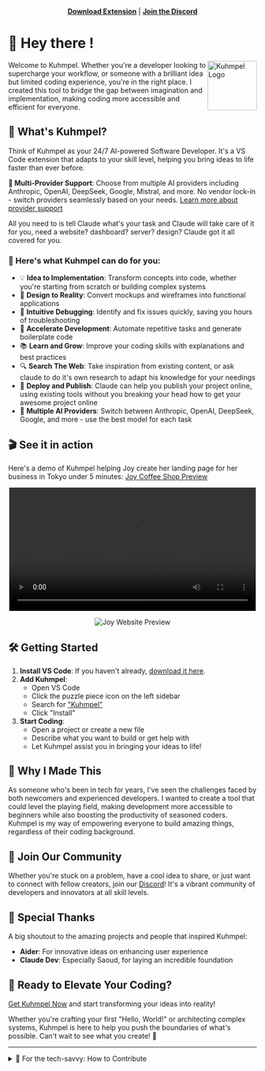 <p align="center">
  <a href="https://marketplace.visualstudio.com/items?itemName=rkendel1.claude-dev-experimental" target="_blank"><strong>Download Extension</strong></a> | <a href="https://discord.gg/Fn97SD34qk" target="_blank"><strong>Join the Discord</strong></a>
</p>

# 👋 Hey there !

<img src="./extension/assets/kodu.png" width="100" align="right" alt="Kuhmpel Logo" />

Welcome to Kuhmpel. Whether you're a developer looking to supercharge your workflow, or someone with a brilliant idea but limited coding experience, you're in the right place. I created this tool to bridge the gap between imagination and implementation, making coding more accessible and efficient for everyone.

## 🚀 What's Kuhmpel?

Think of Kuhmpel as your 24/7 AI-powered Software Developer. It's a VS Code extension that adapts to your skill level, helping you bring ideas to life faster than ever before.

**🎯 Multi-Provider Support**: Choose from multiple AI providers including Anthropic, OpenAI, DeepSeek, Google, Mistral, and more. No vendor lock-in - switch providers seamlessly based on your needs. [Learn more about provider support](PROVIDER-SUPPORT.md)

All you need to is tell Claude what's your task and Claude will take care of it for you, need a website? dashboard? server? design? Claude got it all covered for you.

### 🌟 Here's what Kuhmpel can do for you:

- 💡 **Idea to Implementation**: Transform concepts into code, whether you're starting from scratch or building complex systems
- 🎨 **Design to Reality**: Convert mockups and wireframes into functional applications
- 🐞 **Intuitive Debugging**: Identify and fix issues quickly, saving you hours of troubleshooting
- 🚗 **Accelerate Development**: Automate repetitive tasks and generate boilerplate code
- 📚 **Learn and Grow**: Improve your coding skills with explanations and best practices
- 🔍 **Search The Web**: Take inspiration from existing content, or ask claude to do it's own research to adapt his knowledge for your needings
- 🚀 **Deploy and Publish**: Claude can help you publish your project online, using existing tools without you breaking your head how to get your awesome project online
- 🔄 **Multiple AI Providers**: Switch between Anthropic, OpenAI, DeepSeek, Google, and more - use the best model for each task

## 🎬 See it in action

Here's a demo of Kuhmpel helping Joy create her landing page for her business in Tokyo under 5 minutes:
[Joy Coffee Shop Preview](https://joy-coffee-shop.vercel.app)




<p align="center">
<video alt="video" src="https://github.com/user-attachments/assets/4f00201e-12d1-4a91-aeb0-614726dab8b3" width="500" />
</p>

<p align="center">
<img src="https://res.cloudinary.com/ddqtnp0ic/image/upload/v1727892212/50888505-4eb097dc4d688fd44252eafcae7c152e_mebjvs.webp" alt="Joy Website Preview">
</p>

## 🛠 Getting Started

1. **Install VS Code**: If you haven't already, [download it here](https://code.visualstudio.com/).
2. **Add Kuhmpel**:
   - Open VS Code
   - Click the puzzle piece icon on the left sidebar
   - Search for ["Kuhmpel"](https://www.github.com/rkendel1/l/ext)
   - Click "Install"
3. **Start Coding**:
   - Open a project or create a new file
   - Describe what you want to build or get help with
   - Let Kuhmpel assist you in bringing your ideas to life!

## 💖 Why I Made This

As someone who's been in tech for years, I've seen the challenges faced by both newcomers and experienced developers. I wanted to create a tool that could level the playing field, making development more accessible to beginners while also boosting the productivity of seasoned coders. Kuhmpel is my way of empowering everyone to build amazing things, regardless of their coding background.

## 🤝 Join Our Community

Whether you're stuck on a problem, have a cool idea to share, or just want to connect with fellow creators, join our [Discord](https://discord.gg/Fn97SD34qk)! It's a vibrant community of developers and innovators at all skill levels.

## 🙏 Special Thanks

A big shoutout to the amazing projects and people that inspired Kuhmpel:

- **Aider**: For innovative ideas on enhancing user experience
- **Claude Dev**: Especially Saoud, for laying an incredible foundation

## 🚀 Ready to Elevate Your Coding?

[Get Kuhmpel Now](https://www.github.com/rkendel1/l/ext) and start transforming your ideas into reality!

Whether you're crafting your first "Hello, World!" or architecting complex systems, Kuhmpel is here to help you push the boundaries of what's possible. Can't wait to see what you create! 🌟

---

<details>
<summary>🔧 For the tech-savvy: How to Contribute</summary>

If you're a developer and want to help make Kuhmpel even better, here's how:

1. Clone the repo: `git clone https://github.com/rkendel1/kuhmpel.git`
2. Open in VS Code: `code kuhmpel`
3. Navigate to extension folder: `cd extension`
4. Install dependencies: `npm run install:all`
5. Run with `F5`

Pro tips:

- Webview hot-reloads, but might need an occasional extension host reload
- Extension host changes need a full reload (Cmd/Ctrl + R)

Make your changes, create a pull request, and let's make magic together!

</details>

